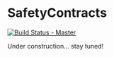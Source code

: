 # SafetyContracts

[![Build Status - Master](https://travis-ci.org/IBM-Swift/SafetyContracts.svg?branch=master)](https://travis-ci.org/IBM-Swift/SafetyContracts)

Under construction... stay tuned!
